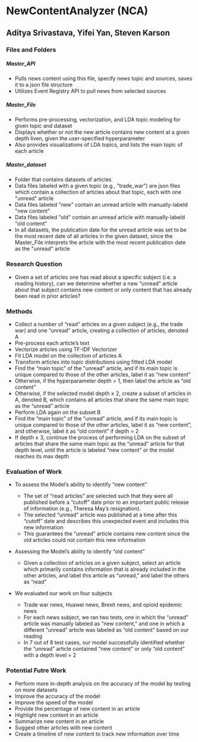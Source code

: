 # NewContentAnalyzer (NCA)

## Aditya Srivastava, Yifei Yan, Steven Karson

### Files and Folders
##### Master_API
- Pulls news content using this file, specify news topic and sources, saves it to a json file structure
- Utilizes Event Registry API to pull news from selected sources

##### Master_File
- Performs pre-processing, vectorization, and LDA topic modeling for given topic and dataset
- Displays whether or not the new article contains new content at a given depth liven, given the user-specified hyperparameter
- Also provides visualizations of LDA topics, and lists the main topic of each article

##### Master_dataset
- Folder that contains datasets of articles
- Data files labeled with a given topic (e.g., "trade_war") are json files which contain a collection of articles about that topic, each with one "unread" article
- Data files labeled "new" contain an unread article with manually-labeld "new content"
- Data files labeled "old" contain an unread article with manually-labeld "old content"
- In all datasets, the publication date for the unread article was set to be the most recent date of all articles in the given dataset, since the Master_File interprets the article with the most recent publication date as the "unread" article

### Research Question
- Given a set of articles one has read about a specific subject (i.e. a reading history), can we determine whether a new “unread” article about that subject contains new content or only content that has already been read in prior articles?

### Methods
- Collect a number of “read” articles on a given subject (e.g., the trade war) and one “unread” article, creating a collection of articles, denoted A
- Pre-process each article’s text
- Vectorize articles using TF-IDF Vectorizer
- Fit LDA model on the collection of articles A
- Transform articles into topic distributions using fitted LDA model
- Find the “main topic” of the “unread” article, and if its main topic is unique compared to those of the other articles, label it as “new content”
- Otherwise, if the hyperparameter depth = 1, then label the article as “old content”
- Otherwise, if the selected model depth ≥ 2, create a subset of articles in A, denoted B, which contains all articles that share the same main topic as the “unread” article
- Perform LDA again on the subset B
- Find the “main topic” of the “unread” article, and if its main topic is unique compared to those of the other articles, label it as “new content”, and otherwise, label it as “old content” if depth = 2
- If depth ≥ 3, continue the process of performing LDA on the subset of articles that share the same main topic as the “unread” article for that depth level, until the article is labeled “new content” or the model reaches its max depth

### Evaluation of Work
- To assess the Model’s ability to identify “new content”
	- The set of “read articles” are selected such that they were all published before a “cutoff” date prior to an important public release of information (e.g., Theresa May’s resignation). 
	- The selected “unread” article was published at a time after this “cutoff” date and describes this unexpected event and includes this new information
	- This guarantees the “unread” article contains new content since the old articles could not contain this new information

- Assessing the Model’s ability to identify “old content”
	- Given a collection of articles on a given subject, select an article which primarily contains information that is already included in the other articles, and label this article as “unread,” and label the others as “read”

- We evaluated our work on four subjects
	- Trade war news, Huawei news, Brexit news, and opioid epidemic news
	- For each news subject, we ran two tests, one in which the “unread” article was manually labeled as “new content,” and one in which a different “unread” article was labeled as “old content” based on our reading
	- In 7 out of 8 test cases, our model successfully identified whether the “unread” article contained “new content” or only “old content” with a depth level = 2

### Potential Futre Work
- Perform more in-depth analysis on the accuracy of the model by testing on more datasets
- Improve the accuracy of the model
- Improve the speed of the model
- Provide the percentage of new content in an article
- Highlight new content in an article
- Summarize new content in an article
- Suggest other articles with new content
- Create a timeline of new content to track new information over time

